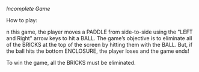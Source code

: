 *Incomplete Game*

How to play:

n this game, the player moves a PADDLE from side-to-side using the "LEFT and Right" arrow keys to hit a BALL. The game’s objective is to eliminate all of the BRICKS at the top of the screen by hitting them with the BALL. But, if the ball hits the bottom ENCLOSURE, the player loses and the game ends! 

To win the game, all the BRICKS must be eliminated.